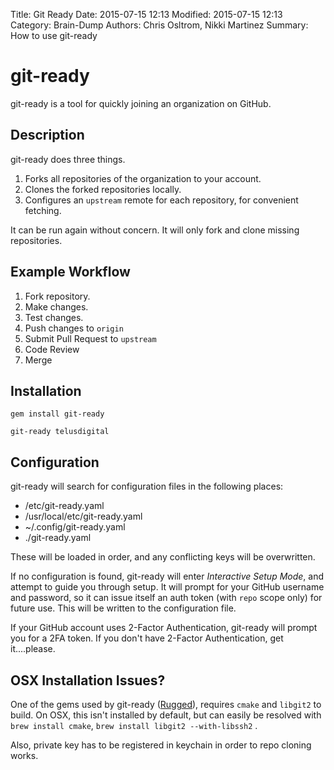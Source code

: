 Title: Git Ready
Date: 2015-07-15 12:13
Modified: 2015-07-15 12:13
Category: Brain-Dump
Authors: Chris Osltrom, Nikki Martinez
Summary: How to use git-ready

# git-ready

git-ready is a tool for quickly joining an organization on GitHub.

Description
-----------

git-ready does three things.
1. Forks all repositories of the organization to your account.
2. Clones the forked repositories locally.
3. Configures an `upstream` remote for each repository, for convenient fetching.

It can be run again without concern. It will only fork and clone missing repositories.

Example Workflow
----------------

1. Fork repository.
2. Make changes.
3. Test changes.
4. Push changes to `origin`
5. Submit Pull Request to `upstream`
6. Code Review
7. Merge

Installation
------------

`gem install git-ready`

`git-ready telusdigital`

Configuration
-------------
git-ready will search for configuration files in the following places:
* /etc/git-ready.yaml
* /usr/local/etc/git-ready.yaml
* ~/.config/git-ready.yaml
* ./git-ready.yaml

These will be loaded in order, and any conflicting keys will be overwritten.

If no configuration is found, git-ready will enter _Interactive Setup Mode_, and attempt to guide you through setup. It will prompt for your GitHub username and password, so it can issue itself an auth token (with `repo` scope only) for future use. This will be written to the configuration file.

If your GitHub account uses 2-Factor Authentication, git-ready will prompt you for a 2FA token. If you don't have 2-Factor Authentication, get it....please.

OSX Installation Issues?
------------------------

One of the gems used by git-ready ([Rugged](https://github.com/libgit2/rugged)), requires `cmake` and `libgit2` to build. On OSX, this isn't installed by default, but can easily be resolved with `brew install cmake`, `brew install libgit2 --with-libssh2` .

Also, private key has to be registered in keychain in order to repo cloning works.

